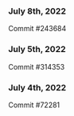 ### July 8th, 2022

Commit #243684

### July 5th, 2022

Commit #314353


### July 4th, 2022

Commit #72281

